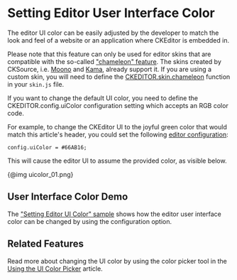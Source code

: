 # Setting Editor User Interface Color

The editor UI color can be easily adjusted by the developer to match the look and feel of a website or an application where CKEditor is embedded in.

<p class="requirements">
	Please note that this feature can only be used for editor skins that are compatible with the so-called <a href="#!/guide/skin_sdk_chameleon">"chameleon" feature</a>. The skins created by CKSource, i.e. <a href="http://ckeditor.com/addon/moono">Moono</a> and <a href="http://ckeditor.com/addon/kama">Kama</a>, already support it. If you are using a custom skin, you will need to define the <a href="#!/api/CKEDITOR.skin-method-chameleon">CKEDITOR.skin.chameleon</a> function in your <code>skin.js</code> file.
</p>

If you want to change the default UI color, you need to define the CKEDITOR.config.uiColor configuration setting which accepts an RGB color code.

For example, to change the CKEditor UI to the joyful green color that would match this article's header, you could set the following [editor configuration](#!/guide/dev_configuration):

	config.uiColor = #66AB16;

This will cause the editor UI to assume the provided color, as visible below.

{@img uicolor_01.png}

## User Interface Color Demo

The ["Setting Editor UI Color" sample](http://sdk.ckeditor.com/samples/uicolor.html) shows how the editor user interface color can be changed by using the configuration option.

## Related Features

Read more about changing the UI color by using the color picker tool in the [Using the UI Color Picker](#!/guide/dev_uicolorpicker) article.